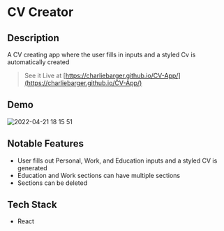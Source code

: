 # CV Creator

## Description

A CV creating app where the user fills in inputs and a styled Cv is automatically created

> See it Live at [https://charliebarger.github.io/CV-App/](https://charliebarger.github.io/CV-App/)

## Demo

![2022-04-21 18 15 51](https://user-images.githubusercontent.com/72449213/164571280-4f06befe-83f1-4929-91ab-d730ffc6d08e.gif)

## Notable Features

- User fills out Personal, Work, and Education inputs and a styled CV is generated
- Education and Work sections can have multiple sections
- Sections can be deleted

## Tech Stack
- React
